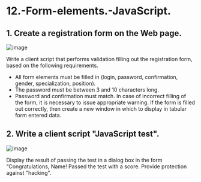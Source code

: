 # 12.-Form-elements.-JavaScript.

## 1. Create a registration form on the Web page.

![image](https://github.com/blazhkevych/12.-Form-elements.-JavaScript./assets/65856963/0b0f6b58-8e5d-4391-be2f-1b0d6449494f)

Write a client script that performs validation
filling out the registration form, based on the following requirements.
* All form elements must be filled in (login, password,
confirmation, gender, specialization, position).
* The password must be between 3 and 10 characters long.
* Password and confirmation must match.
In case of incorrect filling of the form, it is necessary to issue
appropriate warning. If the form is filled out correctly, then
create a new window in which to display in tabular form
entered data.

## 2. Write a client script "JavaScript test".

![image](https://github.com/blazhkevych/12.-Form-elements.-JavaScript./assets/65856963/aa3b9ffc-94ed-4957-ba1e-2ad2ce3b8dc4)

Display the result of passing the test in a dialog box in the form
“Congratulations, Name! Passed the test with a score. Provide protection against "hacking".
